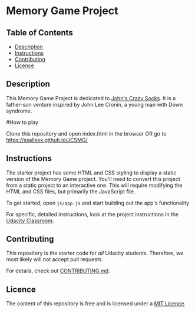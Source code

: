 # Memory Game Project

## Table of Contents
* [Description](#description)
* [Instructions](#instructions)
* [Contributing](#contributing)
* [Licence](#licence)

## Description
This Memory Game Project is dedicated to <a href="https://johnscrazysocks.com">John's Crazy Socks</a>. It is a father-son venture inspired by John Lee Cronin, a young man with Down syndrome.

#How to play

Clone this repository and open index.html in the browser OR go to https://ssallexx.github.io/JCSMG/

## Instructions

The starter project has some HTML and CSS styling to display a static version of the Memory Game project. You'll need to convert this project from a static project to an interactive one. This will require modifying the HTML and CSS files, but primarily the JavaScript file.

To get started, open `js/app.js` and start building out the app's functionality

For specific, detailed instructions, look at the project instructions in the [Udacity Classroom](https://classroom.udacity.com/me).

## Contributing

This repository is the starter code for _all_ Udacity students. Therefore, we most likely will not accept pull requests.

For details, check out [CONTRIBUTING.md](CONTRIBUTING.md).

## Licence

The content of this repository is free and is licensed under a [MIT Licence](https://choosealicense.com/licenses/mit/).

